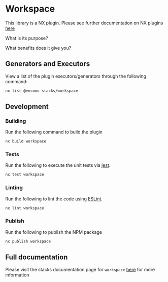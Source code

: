# Workspace

This library is a NX plugin. Please see further documentation on NX plugins
[here](https://nx.dev/plugin-features/create-your-own-plugin)

What is its purpose?

What benefits does it give you?

## Generators and Executors

View a list of the plugin executors/generators through the following command:

```bash
nx list @ensono-stacks/workspace
```

## Development

### Building

Run the following command to build the plugin

```bash
nx build workspace
```

### Tests

Run the following to execute the unit tests via [jest](https://jestjs.io/).

```bash
nx test workspace
```

### Linting

Run the following to lint the code using [ESLint](https://eslint.org/).

```bash
nx lint workspace
```

### Publish

Run the following to publish the NPM package

```bash
nx publish workspace
```

## Full documentation

Please visit the stacks documentation page for `workspace`
[here](https://stacks.amido.com/docs) for more information
